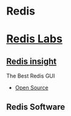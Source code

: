 # Redis

# [Redis Labs](https://redis.io/)

## [Redis insight](https://redis.com/redis-enterprise/redis-insight/)
The Best Redis GUI
- [Open Source](https://github.com/RedisInsight/RedisInsight)

## Redis Software
